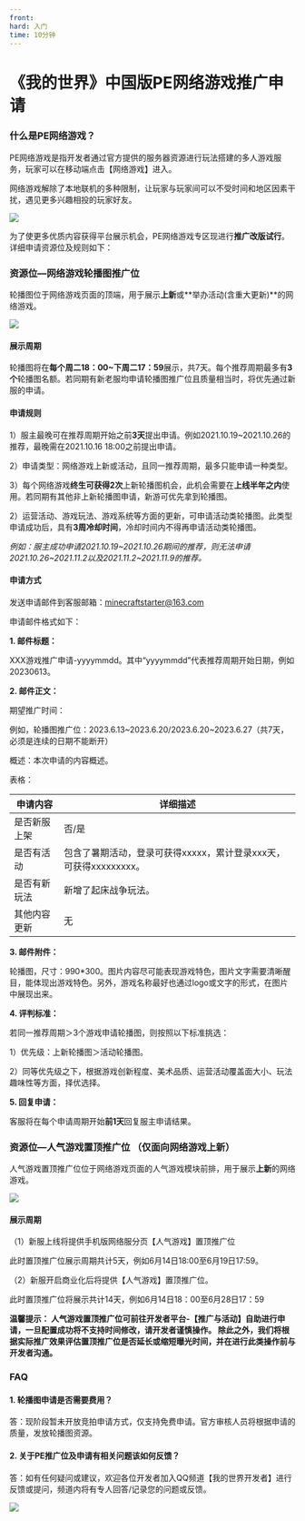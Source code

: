 ```yaml
---
front:
hard: 入门
time: 10分钟
---
```


# 《我的世界》中国版PE网络游戏推广申请



### 什么是PE网络游戏？

PE网络游戏是指开发者通过官方提供的服务器资源进行玩法搭建的多人游戏服务，玩家可以在移动端点击【网络游戏】进入。

网络游戏解除了本地联机的多种限制，让玩家与玩家间可以不受时间和地区因素干扰，遇见更多兴趣相投的玩家好友。

![](./images/15_1.png)



为了使更多优质内容获得平台展示机会，PE网络游戏专区现进行**推广改版试行**。详细申请资源位及规则如下：



### 资源位—网络游戏轮播图推广位

轮播图位于网络游戏页面的顶端，用于展示**上新**或**举办活动(含重大更新)**的网络游戏。

 ![](./images/15_2.png)



#### **展示周期**

轮播图将在**每个周二18：00~下周二17：59**展示，共7天。每个推荐周期最多有**3个**轮播图名额。若同期有新老服均申请轮播图推广位且质量相当时，将优先通过新服的申请。



#### **申请规则**

1）服主最晚可在推荐周期开始之前**3天**提出申请。例如2021.10.19~2021.10.26的推荐，最晚需在2021.10.16  18:00之前提出申请。

2）申请类型：网络游戏上新或活动，且同一推荐周期，最多只能申请一种类型。

3）每个网络游戏**终生可获得2次**上新轮播图机会，此机会需要在**上线半年之内**使用。若同期有其他非上新轮播图申请，新游可优先拿到轮播图。

2）运营活动、游戏玩法、游戏系统等方面的更新，可申请活动类轮播图。此类型申请成功后，具有**3周冷却时间**，冷却时间内不得再申请活动类轮播图。

*例如：服主成功申请2021.10.19~2021.10.26期间的推荐，则无法申请2021.10.26~2021.11.2以及2021.11.2~2021.11.9的推荐。*



#### **申请方式**

发送申请邮件到客服邮箱：minecraftstarter@163.com

申请邮件格式如下：

**1. 邮件标题：**

XXX游戏推广申请-yyyymmdd。其中“yyyymmdd”代表推荐周期开始日期，例如20230613。

**2. 邮件正文：**

期望推广时间：

例如，轮播图推广位：2023.6.13~2023.6.20/2023.6.20~2023.6.27（共7天，必须是连续的日期不能断开）

概述：本次申请的内容概述。

表格：

| 申请内容     | 详细描述                                                     |
| ------------ | ------------------------------------------------------------ |
| 是否新服上架 | 否/是                                                        |
| 是否有活动   | 包含了暑期活动，登录可获得xxxxx，累计登录xxx天，可获得xxxxxxxxx。 |
| 是否有新玩法 | 新增了起床战争玩法。                                         |
| 其他内容更新 | 无                                                           |

**3. 邮件附件：**

轮播图，尺寸：990*300。图片内容尽可能表现游戏特色，图片文字需要清晰醒目，能体现出游戏特色。另外，游戏名称最好也通过logo或文字的形式，在图片中展现出来。

**4. 评判标准：**

若同一推荐周期＞3个游戏申请轮播图，则按照以下标准挑选：

1）优先级：上新轮播图＞活动轮播图。

2）同等优先级之下，根据游戏创新程度、美术品质、运营活动覆盖面大小、玩法趣味性等方面，择优选择。

**5. 回复申请：**

客服将在每个申请周期开始**前1天**回复服主申请结果。



### 资源位—人气游戏置顶推广位 （仅面向网络游戏上新）

人气游戏置顶推广位位于网络游戏页面的人气游戏模块前排，用于展示**上新**的网络游戏。

![](./images/15_3.png)



#### **展示周期**

（1）新服上线将提供手机版网络服分页【人气游戏】置顶推广位

此时置顶推广位展示周期共计5天，例如6月14日18:00至6月19日17:59。

（2）新服开启商业化后将提供【人气游戏】置顶推广位。

此时置顶推广位将展示共计14天，例如6月14日18：00至6月28日17：59



**温馨提示： 人气游戏置顶推广位可前往开发者平台-【推广与活动】自助进行申请，一旦配置成功将不支持时间修改，请开发者谨慎操作。 除此之外，我们将根据实际推广效果评估置顶推广位是否延长或缩短曝光时间，并在进行此类操作前与开发者沟通。**



### FAQ

#### 1. 轮播图申请是否需要费用？

答：现阶段暂未开放竞拍申请方式，仅支持免费申请。官方审核人员将根据申请的质量，发放轮播图资源。



#### 2. 关于PE推广位及申请有相关问题该如何反馈？

答：如有任何疑问或建议，欢迎各位开发者加入QQ频道【我的世界开发者】进行反馈或提问，频道内将有专人回答/记录您的问题或反馈。

![](./images/15_4.png)